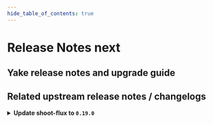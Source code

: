 ```yaml
---
hide_table_of_contents: true
---
```


# Release Notes next

## Yake release notes and upgrade guide

## Related upstream release notes / changelogs


<details>
<summary><b>Update shoot-flux to <code>0.19.0</code></b></summary>

## What's Changed
* renovate: disable semantic commits by @timebertt in https://github.com/stackitcloud/gardener-extension-shoot-flux/pull/152
* 🤖 Update module github.com/ironcore-dev/vgopath to v0.1.8 by @renovate in https://github.com/stackitcloud/gardener-extension-shoot-flux/pull/147
* 🤖 Update module golang.org/x/tools to v0.33.0 by @renovate in https://github.com/stackitcloud/gardener-extension-shoot-flux/pull/149
* 🤖 Update module github.com/go-logr/logr to v1.4.3 by @renovate in https://github.com/stackitcloud/gardener-extension-shoot-flux/pull/153
* 🤖 Update module github.com/onsi/gomega to v1.37.0 by @renovate in https://github.com/stackitcloud/gardener-extension-shoot-flux/pull/148
* 🤖 Update k8s.io/utils digest to 0f33e8f by @renovate in https://github.com/stackitcloud/gardener-extension-shoot-flux/pull/145
* 🤖 Update module github.com/gardener/gardener to v1.120.0 by @renovate in https://github.com/stackitcloud/gardener-extension-shoot-flux/pull/150
* 🤖 Update module github.com/onsi/ginkgo/v2 to v2.23.4 by @renovate in https://github.com/stackitcloud/gardener-extension-shoot-flux/pull/146
* 🤖 Update module github.com/gardener/gardener to v1.120.1 by @renovate in https://github.com/stackitcloud/gardener-extension-shoot-flux/pull/143
* 🤖 Update fluxcd (minor) by @renovate in https://github.com/stackitcloud/gardener-extension-shoot-flux/pull/154


**Full Changelog**: https://github.com/stackitcloud/gardener-extension-shoot-flux/compare/v0.18.0...v0.19.0

</details>
